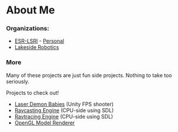 # About Me

### Organizations:
- [ESR-LSRI](https://github.com/ESR-LSRI) - [Personal](https://github.com/ESR-LSRI/2023_NoahL)
- [Lakeside Robotics](https://github.com/Lakeside-Robotics)

### More
Many of these projects are just fun side projects. Nothing to take too seriously.

Projects to check out!
- [Laser Demon Babies](https://github.com/noahl25/Laser-Demon-Babies) (Unity FPS shooter)
- [Raycasting Engine](https://github.com/noahl25/SDL3DRaycastingEngine) (CPU-side using SDL)
- [Raytracing Engine](https://github.com/noahl25/sdl-raytracer) (CPU-side using SDL)
- [OpenGL Model Renderer](https://github.com/noahl25/OpenGL-3D-Model-Renderer)
